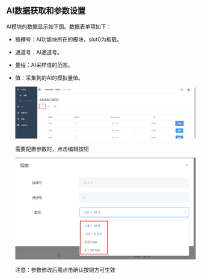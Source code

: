 ## AI数据获取和参数设置　


AI模块的数据显示如下图。数据表单项如下：

 - 插槽号：AI功能块所在的模块，slot0为板载。

 - 通道号：AI通道号。

 - 量程：AI采样值的范围。

 - 值：采集到的AI的模拟量值。

	![](AI_001.png)

	需要配置参数时，点击编辑按钮

	![](AI_002.png)

	注意：参数修改后需点击确认按钮方可生效

